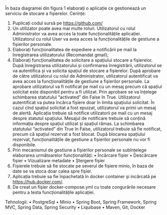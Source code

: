  În baza diagramei din figura 1 elaborați o aplicație ce gestionează un serviciu de stocare a fișierelor.
Cerințe:
1. Puplicați codul sursă pe https://github.com/
2. Un utilizator poate avea mai multe roluri. Utilizatorul cu rolul Administrator va avea acces la toate
funcționalitățile aplicației. Utilizatorul cu rolul User va avea acces la funcționalitățile de gestiune a
fișierilor personale.
3. Elaborați funcționalitatea de expediere a notificării pe mail la înregistrarea utilizatorului
(Recomandat gmail);
4. Elaborați funcționalitatea de solicitare a spațiului stocare a fișierelor. După înregistrarea
utilizatorului și confirmarea înregistrării, utilizatorul se va autentifica și va solicita spațiul de stocare
a fișierelor. După aprobare de către utilizatorul cu rolul de Administrator, utilizatorul autentificat va
avea acces la funcționalitățile de gestiune a fișierilor personale. La aprobare utilizatorul va fi
notificat pe mail cu un mesaj precum că spațiul solicitat este disponibil pentru a fi utilizat. Prin
aprobare se va înțelege schimbarea statutului “activated” din False în True. Utilizatorul autentificat
va putea încărca fișiere doar în limita spațiului solicitat. În cazul cînd spațiul solicitat a fost epuizat,
utilizatorul va primi un mesaj de alertă. Aplicația trebuie să notifice utilizatorii pe mail cu un mesaj
despre statutul spațiului. Mesajul de notificare trebuie să conțină informația despre spațiul utilizat
și spațiul rămas. La schimbarea statutului “activated” din True în False, utilizatorul trebuie să fie
notificat, precum că spațiul rezervat a fost blocat. După blocarea spațiului rezervat, funcționalitățile
de gestiune a fișierilor personale nu vor fi disponibile.
5. Prin mecanismul de gestiune a fișierilor personale se subînțelege elaborarea următoarelor
funcționalități:
• Încărcare fișier
• Descărcare fișier
• Vizualizare metadate
• Ștergere fișier
6. Fișierele trebuie să fie stocate pe severul de fișiere minio, în baza de date se va stoca doar calea
spre fișier.
7. Aplicația trebuie sa fie înpachetată în docker container și incărcată pe https://hub.docker.com/.
8. De creat un fișier docker-compose.yml cu toate congurările necesare pentru a testa funcționalitățile
aplicației.

Tehnologii:
• PostgreSql
• Minio
• Spring Boot, Spring Framework, Spring MVC, Spring Data, Spring Security
• Liquibase
• Maven, Git, Docker
